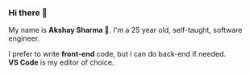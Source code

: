 ### Hi there 👋

My name is **Akshay Sharma 🦄**. I'm a 25 year old, self-taught, software engineer.

I prefer to write **front-end** code, but i can do back-end if needed.  
**VS Code** is my editor of choice.
